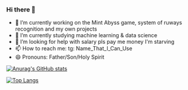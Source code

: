 ### Hi there 👋

- 🔭 I’m currently working on the Mint Abyss game, system of ruways recognition and my own projects
- 🌱 I’m currently studying machine learning & data science
- 🤔 I’m looking for help with salary pls pay me money I'm starving
- 📫 How to reach me: tg: Name_That_I_Can_Use
- 😄 Pronouns: Father/Son/Holy Spirit

[![Anurag's GitHub stats](https://github-readme-stats.vercel.app/api?username=A125X)](https://github.com/anuraghazra/github-readme-stats)

[![Top Langs](https://github-readme-stats.vercel.app/api/top-langs/?username=A125X)](https://github.com/anuraghazra/github-readme-stats)

